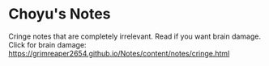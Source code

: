 # Choyu's Notes

Cringe notes that are completely irrelevant. Read if you want brain damage. <br>
Click for brain damage: https://grimreaper2654.github.io/Notes/content/notes/cringe.html

